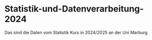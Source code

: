 # Statistik-und-Datenverarbeitung-2024

Das sind die Daten vom Statistik Kurs in 2024/2025 an der Uni Marburg
